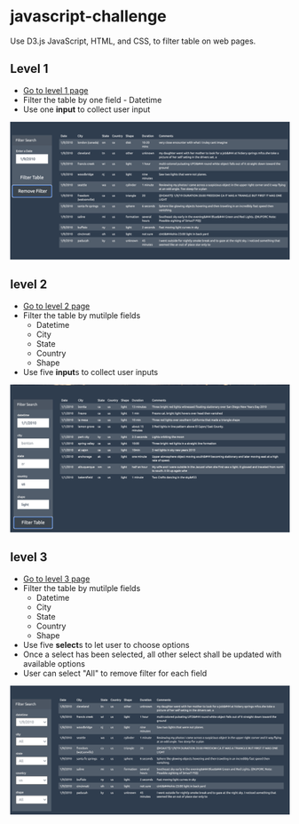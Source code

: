 # javascript-challenge

Use D3.js JavaScript, HTML, and CSS, to filter table on web pages.

## Level 1

- <a href="https://simon-xu-lan.github.io/javascript-challenge/UFO-level-1/">Go to level 1 page</a>
- Filter the table by one field - Datetime
- Use one **input** to collect user input

<img src="./images/level1-1.png" width="1000px">

## level 2

- <a href="https://simon-xu-lan.github.io/javascript-challenge/UFO-level-1/">Go to level 2 page</a>
- Filter the table by mutilple fields
  - Datetime
  - City
  - State
  - Country
  - Shape
- Use five **input**s to collect user inputs

<img src="./images/level2.png" width="1000px">

## level 3

- <a href="https://simon-xu-lan.github.io/javascript-challenge/UFO-level-3/">Go to level 3 page</a>
- Filter the table by mutilple fields
  - Datetime
  - City
  - State
  - Country
  - Shape
- Use five **select**s to let user to choose options
- Once a select has been selected, all other select shall be updated with available options
- User can select "All" to remove filter for each field

<img src="./images/level3.png" width="1000px">
